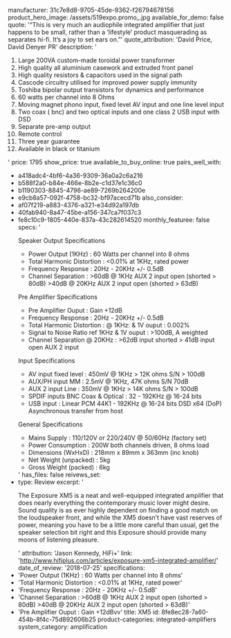 manufacturer: 31c7e8d8-9705-45de-9362-f26794678156
product_hero_image: /assets/519expo.promo_.jpg
available_for_demo: false
quote: '“This is very much an audiophile integrated amplifier that just happens to be small, rather than a ‘lifestyle’ product masquerading as separates hi-fi. It’s a joy to set ears on.”'
quote_attribution: 'David Price, David Denyer PR'
description: '<ol><li>Large 200VA custom-made toroidal power transformer</li><li>High quality all aluminium casework and extruded front panel</li><li>High quality resistors &amp; capacitors used in the signal path</li><li>Cascode circuitry utilised for improved power supply immunity</li><li>Toshiba&nbsp;bipolar output transistors for dynamics and performance</li><li>60 watts per channel into 8 Ohms</li><li>Moving magnet phono input, fixed level AV input and one line level input</li><li>Two coax ( bnc) and two optical inputs and one class 2 USB input with DSD</li><li>Separate pre-amp output</li><li>Remote control</li><li>Three year guarantee</li><li>Available in black or titanium&nbsp;</li></ol>'
price: 1795
show_price: true
available_to_buy_online: true
pairs_well_with:
  - a418adc4-4bf6-4a36-9309-36a0a2c6a216
  - b588f2a0-b84e-466e-8b2e-c1d37e1c36c0
  - b1190303-8845-4796-ae89-7269b264200e
  - e9cb8a57-092f-4758-bc32-bf97acecd71b
also_consider:
  - af07f219-a883-4376-a321-e34d92a197db
  - 40fab940-8a47-45be-a156-347ca7f037c3
  - fe8c10c9-1805-440e-837a-43c282614520
monthly_featuree: false
specs: '<p>Speaker Output Specifications</p><ul><li>Power Output (1KHz) :&nbsp;60 Watts per channel into 8 ohms</li><li>Total Harmonic Distortion :&nbsp;&lt;0.01% at 1KHz, rated power</li><li>Frequency Response :&nbsp;20Hz - 20KHz +/- 0.5dB</li><li>Channel Separation :&nbsp;&gt;60dB @ 1KHz AUX 2 input open&nbsp;(shorted &gt; 80dB)&nbsp;&gt;40dB @ 20KHz AUX 2 input open&nbsp;(shorted &gt; 63dB)</li></ul><p>Pre Amplifier Specifications</p><ul><li>Pre Amplifier Ouput :&nbsp;Gain +12dB</li><li>Frequency Response :&nbsp;20Hz - 20KHz +/- 0.5dB</li><li>Total Harmonic Distortion :&nbsp;@ 1KHz: &amp; 1V ouput : 0.002%</li><li>Signal to Noise Ratio ref 1KHz &amp; 1V ouput :&nbsp;&gt;100dB, A weighted</li><li>Channel Separation @ 20KHz :&nbsp;&gt;62dB input shorted &gt; 41dB input open&nbsp;AUX 2 input</li></ul><p>Input Specifications</p><ul><li>AV input fixed level :&nbsp;450mV @ 1KHz &gt; 12K ohms S/N &gt; 100dB</li><li>AUX/PH input MM :&nbsp;2.5mV @ 1KHz, 47K ohms S/N 70dB</li><li>AUX 2 input Line :&nbsp;350mV @ 1KHz &gt; 14K ohms S/N &gt; 100dB</li><li>SPDIF inputs BNC Coax &amp; Optical :&nbsp;32 - 192KHz @ 16-24 bits</li><li>USB input :&nbsp;Linear PCM 44K1 - 192KHz @ 16-24 bits&nbsp;DSD x64 (DoP) Asynchronous transfer&nbsp;from host</li></ul><p>General Specifications</p><ul><li>Mains Supply :&nbsp;110/120V or 220/240V @ 50/60Hz&nbsp;(factory set)</li><li>Power Consumption :&nbsp;200W both channels driven, 8 ohms load</li><li>Dimensions (WxHxD) :&nbsp;218mm x 89mm x 363mm (inc knob)</li><li>Net Weight (unpacked) : 5kg</li><li>Gross Weight (packed) : 6kg</li></ul>'
has_files: false
reivews_set:
  -
    type: Review
    excerpt: '<p>The Exposure XM5 is a neat and well-equipped integrated amplifier that does nearly everything the contemporary music lover might desire. Sound quality is as ever highly dependent on finding a good match on the loudspeaker front, and while the XM5 doesn’t have vast reserves of power, meaning you have to be a little more careful than usual, get the speaker selection bit right and this Exposure should provide many moons of listening pleasure.&nbsp;&nbsp;</p>'
    attribution: 'Jason Kennedy, HiFi+'
    link: 'http://www.hifiplus.com/articles/exposure-xm5-integrated-amplifier/'
    date_of_review: '2018-07-25'
specifications:
  - 'Power Output (1KHz) : 60 Watts per channel into 8 ohms'
  - 'Total Harmonic Distortion : <0.01% at 1KHz, rated power'
  - 'Frequency Response : 20Hz - 20KHz +/- 0.5dB'
  - 'Channel Separation : >60dB @ 1KHz AUX 2 input open (shorted > 80dB) >40dB @ 20KHz AUX 2 input open (shorted > 63dB)'
  - 'Pre Amplifier Ouput : Gain +12dBvv'
title: XM5
id: 8fe8ec28-7a60-454b-8f4c-75d892606b25
product-categories: integrated-amplifiers
system_category: amplification
